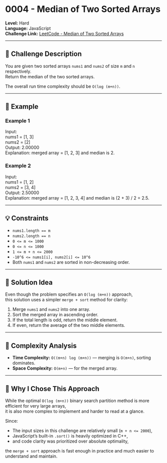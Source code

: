 # 0004 - Median of Two Sorted Arrays

**Level:** Hard  
**Language:** JavaScript  
**Challenge Link:** [LeetCode - Median of Two Sorted Arrays](https://leetcode.com/problems/median-of-two-sorted-arrays/)

---

## 📝 Challenge Description

You are given two sorted arrays `nums1` and `nums2` of size `m` and `n` respectively.  
Return the median of the two sorted arrays.

The overall run time complexity should be `O(log (m+n))`.

---

## 📌 Example

### Example 1

Input:  
nums1 = [1, 3]  
nums2 = [2]  
Output: 2.00000  
Explanation: merged array = [1, 2, 3] and median is 2.

### Example 2

Input:  
nums1 = [1, 2]  
nums2 = [3, 4]  
Output: 2.50000  
Explanation: merged array = [1, 2, 3, 4] and median is (2 + 3) / 2 = 2.5.

---

## 💡 Constraints

- `nums1.length == m`
- `nums2.length == n`
- `0 <= m <= 1000`
- `0 <= n <= 1000`
- `1 <= m + n <= 2000`
- `-10^6 <= nums1[i], nums2[i] <= 10^6`
- Both `nums1` and `nums2` are sorted in non-decreasing order.

---

## 🚀 Solution Idea

Even though the problem specifies an `O(log (m+n))` approach,  
this solution uses a simpler `merge + sort` method for clarity:

1. Merge `nums1` and `nums2` into one array.
2. Sort the merged array in ascending order.
3. If the total length is odd, return the middle element.
4. If even, return the average of the two middle elements.

---

## 🧩 Complexity Analysis

- **Time Complexity:** `O((m+n) log (m+n))` — merging is `O(m+n)`, sorting dominates.
- **Space Complexity:** `O(m+n)` — for the merged array.

---

## 💭 Why I Chose This Approach

While the optimal `O(log (m+n))` binary search partition method is more efficient for very large arrays,  
it is also more complex to implement and harder to read at a glance.

Since:

- The input sizes in this challenge are relatively small (`m + n <= 2000`),
- JavaScript’s built-in `.sort()` is heavily optimized in C++,
- and code clarity was prioritized over absolute optimality,

the `merge + sort` approach is fast enough in practice and much easier to understand and maintain.
